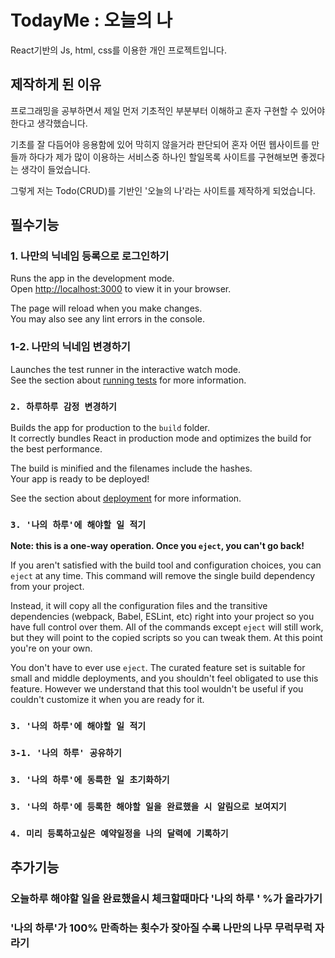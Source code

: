 # TodayMe : 오늘의 나 

React기반의 Js, html, css를 이용한 개인 프로젝트입니다.

## 제작하게 된 이유

프로그래밍을 공부하면서 제일 먼저 기초적인 부분부터 이해하고 혼자 구현할 수 있어야 한다고 생각했습니다.  


기초를 잘 다듬어야 응용함에 있어 막히지 않을거라 판단되어 혼자 어떤 웹사이트를 만들까 하다가 제가 많이 이용하는 서비스중 하나인 할일목록 사이트를 구현해보면 좋겠다는 생각이 들었습니다.


그렇게 저는 Todo(CRUD)를 기반인 '오늘의 나'라는 사이트를 제작하게 되었습니다.

## 필수기능
### 1. 나만의 닉네임 등록으로 로그인하기

Runs the app in the development mode.\
Open [http://localhost:3000](http://localhost:3000) to view it in your browser.

The page will reload when you make changes.\
You may also see any lint errors in the console.

### 1-2. 나만의 닉네임 변경하기

Launches the test runner in the interactive watch mode.\
See the section about [running tests](https://facebook.github.io/create-react-app/docs/running-tests) for more information.

### `2. 하루하루 감정 변경하기`

Builds the app for production to the `build` folder.\
It correctly bundles React in production mode and optimizes the build for the best performance.

The build is minified and the filenames include the hashes.\
Your app is ready to be deployed!

See the section about [deployment](https://facebook.github.io/create-react-app/docs/deployment) for more information.

### `3. '나의 하루'에 해야할 일 적기`

**Note: this is a one-way operation. Once you `eject`, you can't go back!**

If you aren't satisfied with the build tool and configuration choices, you can `eject` at any time. This command will remove the single build dependency from your project.

Instead, it will copy all the configuration files and the transitive dependencies (webpack, Babel, ESLint, etc) right into your project so you have full control over them. All of the commands except `eject` will still work, but they will point to the copied scripts so you can tweak them. At this point you're on your own.

You don't have to ever use `eject`. The curated feature set is suitable for small and middle deployments, and you shouldn't feel obligated to use this feature. However we understand that this tool wouldn't be useful if you couldn't customize it when you are ready for it.


### `3. '나의 하루'에 해야할 일 적기`

### `3-1. '나의 하루' 공유하기`
### `3. '나의 하루'에 동륵한 일 초기화하기`
### `3. '나의 하루'에 등록한 해야할 일을 완료했을 시 알림으로 보여지기`
### `4. 미리 등록하고싶은 예약일정을 나의 달력에 기록하기`

## 추가기능


### 오늘하루 해야할 일을 완료했을시 체크할때마다 '나의 하루 ' %가 올라가기

### '나의 하루'가 100% 만족하는 횟수가 잦아질 수록 나만의 나무 무럭무럭 자라기


